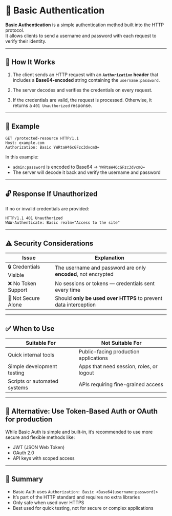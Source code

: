 # 🔐 Basic Authentication

**Basic Authentication** is a simple authentication method built into the HTTP protocol.  
It allows clients to send a username and password with each request to verify their identity.

---

## 📖 How It Works

1. The client sends an HTTP request with an **`Authorization` header** that includes a **Base64-encoded** string containing the `username:password`.

2. The server decodes and verifies the credentials on every request.

3. If the credentials are valid, the request is processed. Otherwise, it returns a `401 Unauthorized` response.

---

## 🧾 Example

```http
GET /protected-resource HTTP/1.1
Host: example.com
Authorization: Basic YWRtaW46cGFzc3dvcmQ=
```

In this example:

- `admin:password` is encoded to Base64 → `YWRtaW46cGFzc3dvcmQ=`
- The server will decode it back and verify the username and password

---

## 🔓 Response If Unauthorized

If no or invalid credentials are provided:

```http
HTTP/1.1 401 Unauthorized
WWW-Authenticate: Basic realm="Access to the site"
```

---

## ⚠️ Security Considerations

| Issue                  | Explanation                                                     |
| ---------------------- | --------------------------------------------------------------- |
| 🔒 Credentials Visible | The username and password are only **encoded**, not encrypted   |
| ❌ No Token Support    | No sessions or tokens — credentials sent every time             |
| 🚫 Not Secure Alone    | Should **only be used over HTTPS** to prevent data interception |

---

## ✅ When to Use

| Suitable For                 | Not Suitable For                         |
| ---------------------------- | ---------------------------------------- |
| Quick internal tools         | Public-facing production applications    |
| Simple development testing   | Apps that need session, roles, or logout |
| Scripts or automated systems | APIs requiring fine-grained access       |

---

## 🔐 Alternative: Use Token-Based Auth or OAuth for production

While Basic Auth is simple and built-in, it’s recommended to use more secure and flexible methods like:

- JWT (JSON Web Token)
- OAuth 2.0
- API keys with scoped access

---

## 🧠 Summary

- Basic Auth uses `Authorization: Basic <Base64(username:password)>`
- It’s part of the HTTP standard and requires no extra libraries
- Only safe when used over HTTPS
- Best used for quick testing, not for secure or complex applications
